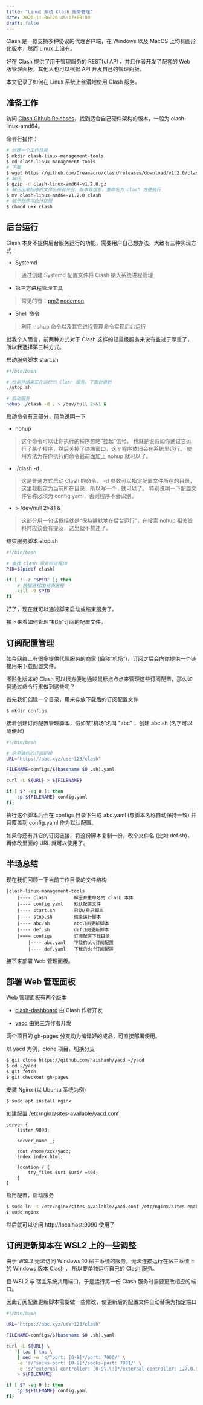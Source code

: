```yaml
---
title: "Linux 系统 Clash 服务管理"
date: 2020-11-06T20:45:17+08:00
draft: false
---
```


Clash 是一款支持多种协议的代理客户端，在 Windows 以及 MacOS 上均有图形化版本，然而 Linux 上没有。

好在 Clash 提供了用于管理服务的 RESTful API ，并且作者开发了配套的 Web 版管理面板，其他人也可以根据 API 开发自己的管理面板。

本文记录了如何在 Linux 系统上丝滑地使用 Clash 服务。

## 准备工作
 
访问 [Clash Github Releases](https://github.com/Dreamacro/clash/releases)，找到适合自己硬件架构的版本，一般为 clash-linux-amd64。

命令行操作：

```bash
# 创建一个工作目录
$ mkdir clash-linux-management-tools
$ cd clash-linux-management-tools
# 下载
$ wget https://github.com/Dreamacro/clash/releases/download/v1.2.0/clash-linux-amd64-v1.2.0.gz
# 解压
$ gzip -d clash-linux-amd64-v1.2.0.gz
# 解压出来程序的文件名带有平台、版本等信息，重命名为 clash 方便执行
$ mv clash-linux-amd64-v1.2.0 clash
# 赋予程序可执行权限
$ chmod u+x clash
```

## 后台运行

Clash 本身不提供后台服务运行的功能，需要用户自己想办法，大致有三种实现方式：

* Systemd

> 通过创建 Systemd 配置文件将 Clash 纳入系统进程管理

* 第三方进程管理工具

> 常见的有：[pm2](https://pm2.keymetrics.io/) [nodemon](https://nodemon.io/)

* Shell 命令

> 利用 nohup 命令以及其它进程管理命令实现后台运行

就我个人而言，前两种方式对于 Clash 这样的轻量级服务来说有些过于厚重了，所以我选择第三种方式。

启动服务脚本 start.sh

```bash
#!/bin/bash

# 检测并结束正在运行的 Clash 服务，下面会讲到
./stop.sh

# 启动服务
nohup ./clash -d . > /dev/null 2>&1 &
```

启动命令有三部分，简单说明一下
 
* nohup

> 这个命令可以让你执行的程序忽略“挂起”信号。
也就是说假如你通过它运行了某个程序，然后关掉了终端窗口，这个程序依旧会在系统里运行。
使用方法为在你执行的命令最前面加上 nohup 就可以了。

* ./clash -d .

> 这是普通方式启动 Clash 的命令。
-d 参数可以指定配置文件所在的目录，这里我指定为当前所在目录，所以写一个 . 就可以了。
特别说明一下配置文件名称必须为 config.yaml，否则程序不会识别。

*  \> /dev/null 2>&1 &

> 这部分用一句话概括就是“保持静默地在后台运行”，在搜索 nohup 相关资料时应该会有提及，这里就不赘述了。

结束服务脚本 stop.sh

```bash
#!/bin/bash

# 查找 clash 服务的进程ID
PID=$(pidof clash)

if [ ! -z "$PID" ]; then
    # 根据进程ID结束进程
    kill -9 $PID
fi
```

好了，现在就可以通过脚来启动或结束服务了。

接下来看如何管理“机场”订阅的配置文件。

## 订阅配置管理

如今网络上有很多提供代理服务的商家 (俗称“机场”)，订阅之后会向你提供一个链接用来下载配置文件。

图形化版本的 Clash 可以很方便地通过鼠标点点点来管理这些订阅配置，那么如何通过命令行来做到这些呢？

首先我们创建一个目录，用来存放下载后的订阅配置文件

```bash
$ mkdir configs
```

接着创建订阅配置管理脚本，假如某“机场”名叫 "abc" ，创建 abc.sh (名字可以随便起)

```bash
#!/bin/bash

# 这里填你的订阅链接
URL="https://abc.xyz/user123/clash"

FILENAME=configs/$(basename $0 .sh).yaml

curl -L ${URL} > ${FILENAME}

if [ $? -eq 0 ]; then
    cp ${FILENAME} config.yaml
fi;
```

执行这个脚本后会在 configs 目录下生成 abc.yaml (与脚本名称自动保持一致) 并且覆盖到 config.yaml 作为默认配置。

如果你还有其它的订阅链接，将这份脚本复制一份，改个文件名 (比如 def.sh)，再修改里面的 URL 就可以使用了。

## 半场总结

现在我们回顾一下当前工作目录的文件结构

    |clash-linux-management-tools
        |---- clash          解压并重命名的 clash 本体
        |---- config.yaml    默认配置文件
        |---- start.sh       启动/重启脚本
        |---- stop.sh        结束运行脚本
        |---- abc.sh         abc订阅更新脚本
        |---- def.sh         def订阅更新脚本
        |==== configs        订阅配置下载目录
            |---- abc.yaml   下载的abc订阅配置
            |---- def.yaml   下载的def订阅配置

接下来部署 Web 管理面板。

## 部署 Web 管理面板

Web 管理面板有两个版本

* [clash-dashboard](https://github.com/Dreamacro/clash-dashboard) 由 Clash 作者开发

* [yacd](https://github.com/haishanh/yacd) 由第三方作者开发

两个项目的 gh-pages 分支均为编译好的成品，可直接部署使用。

以 yacd 为例，clone 项目，切换分支

```bash
$ git clone https://github.com/haishanh/yacd ~/yacd
$ cd ~/yacd
$ git fetch
$ git checkout gh-pages
```

安装 Nginx (以 Ubuntu 系统为例)

```bash
$ sudo apt install nginx
```

创建配置 /etc/nginx/sites-available/yacd.conf

```nginx
server {
	listen 9090;

	server_name _;

	root /home/xxx/yacd;
	index index.html;

	location / {
		try_files $uri $uri/ =404;
	}
}
```

启用配置，启动服务

```bash
$ sudo ln -s /etc/nginx/sites-available/yacd.conf /etc/nginx/sites-enabled/
$ sudo nginx
```

然后就可以访问 http://localhost:9090 使用了

## 订阅更新脚本在 WSL2 上的一些调整

由于 WSL2 无法访问 Windows 10 宿主系统的服务，无法连接运行在宿主系统上的 Windows 版本 Clash ，
所以要单独运行自己的 Clash 服务。

且 WSL2 与 宿主系统共用端口，于是运行另一份 Clash 服务时需要更改相应的端口。

因此订阅配置更新脚本需要做一些修改，使更新后的配置文件自动替换为指定端口

```bash
#!/bin/bash

URL="https://abc.xyz/user123/clash"

FILENAME=configs/$(basename $0 .sh).yaml

curl -L ${URL} \
    | tac | tac \
    | sed -e 's/^port: [0-9]*/port: 7900/' \
    -e 's/^socks-port: [0-9]*/socks-port: 7901/' \
    -e 's/^external-controller: [0-9\.\:]*/external-controller: 127.0.0.1:9010/' \
    > ${FILENAME}

if [ $? -eq 0 ]; then
    cp ${FILENAME} config.yaml
fi;
```